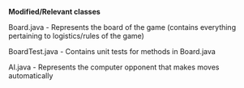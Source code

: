 **Modified/Relevant classes**

Board.java - Represents the board of the game (contains everything pertaining to logistics/rules of the game)

BoardTest.java - Contains unit tests for methods in Board.java

AI.java - Represents the computer opponent that makes moves automatically
